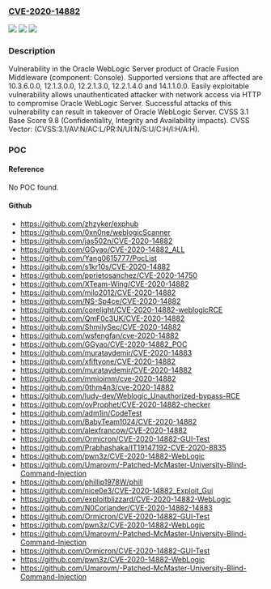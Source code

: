 ### [CVE-2020-14882](https://cve.mitre.org/cgi-bin/cvename.cgi?name=CVE-2020-14882)
![](https://img.shields.io/static/v1?label=Product&message=WebLogic%20Server&color=blue)
![](https://img.shields.io/static/v1?label=Version&message=%3D%2010.3.6.0.0%20&color=brighgreen)
![](https://img.shields.io/static/v1?label=Vulnerability&message=Easily%20exploitable%20vulnerability%20allows%20unauthenticated%20attacker%20with%20network%20access%20via%20HTTP%20to%20compromise%20Oracle%20WebLogic%20Server.%20%20Successful%20attacks%20of%20this%20vulnerability%20can%20result%20in%20takeover%20of%20Oracle%20WebLogic%20Server.&color=brighgreen)

### Description

Vulnerability in the Oracle WebLogic Server product of Oracle Fusion Middleware (component: Console). Supported versions that are affected are 10.3.6.0.0, 12.1.3.0.0, 12.2.1.3.0, 12.2.1.4.0 and 14.1.1.0.0. Easily exploitable vulnerability allows unauthenticated attacker with network access via HTTP to compromise Oracle WebLogic Server. Successful attacks of this vulnerability can result in takeover of Oracle WebLogic Server. CVSS 3.1 Base Score 9.8 (Confidentiality, Integrity and Availability impacts). CVSS Vector: (CVSS:3.1/AV:N/AC:L/PR:N/UI:N/S:U/C:H/I:H/A:H).

### POC

#### Reference
No POC found.

#### Github
- https://github.com/zhzyker/exphub
- https://github.com/0xn0ne/weblogicScanner
- https://github.com/jas502n/CVE-2020-14882
- https://github.com/GGyao/CVE-2020-14882_ALL
- https://github.com/Yang0615777/PocList
- https://github.com/s1kr10s/CVE-2020-14882
- https://github.com/pprietosanchez/CVE-2020-14750
- https://github.com/XTeam-Wing/CVE-2020-14882
- https://github.com/milo2012/CVE-2020-14882
- https://github.com/NS-Sp4ce/CVE-2020-14882
- https://github.com/corelight/CVE-2020-14882-weblogicRCE
- https://github.com/QmF0c3UK/CVE-2020-14882
- https://github.com/ShmilySec/CVE-2020-14882
- https://github.com/wsfengfan/cve-2020-14882
- https://github.com/GGyao/CVE-2020-14882_POC
- https://github.com/murataydemir/CVE-2020-14883
- https://github.com/xfiftyone/CVE-2020-14882
- https://github.com/murataydemir/CVE-2020-14882
- https://github.com/mmioimm/cve-2020-14882
- https://github.com/0thm4n3/cve-2020-14882
- https://github.com/ludy-dev/Weblogic_Unauthorized-bypass-RCE
- https://github.com/ovProphet/CVE-2020-14882-checker
- https://github.com/adm1in/CodeTest
- https://github.com/BabyTeam1024/CVE-2020-14882
- https://github.com/alexfrancow/CVE-2020-14882
- https://github.com/Ormicron/CVE-2020-14882-GUI-Test
- https://github.com/Prabhashaka/IT19147192-CVE-2020-8835
- https://github.com/pwn3z/CVE-2020-14882-WebLogic
- https://github.com/Umarovm/-Patched-McMaster-University-Blind-Command-Injection
- https://github.com/phillip1978W/phill
- https://github.com/nice0e3/CVE-2020-14882_Exploit_Gui
- https://github.com/exploitblizzard/CVE-2020-14882-WebLogic
- https://github.com/N0Coriander/CVE-2020-14882-14883
- https://github.com/Ormicron/CVE-2020-14882-GUI-Test
- https://github.com/pwn3z/CVE-2020-14882-WebLogic
- https://github.com/Umarovm/-Patched-McMaster-University-Blind-Command-Injection
- https://github.com/Ormicron/CVE-2020-14882-GUI-Test
- https://github.com/pwn3z/CVE-2020-14882-WebLogic
- https://github.com/Umarovm/-Patched-McMaster-University-Blind-Command-Injection

